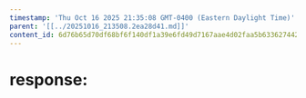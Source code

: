 ```yaml
---
timestamp: 'Thu Oct 16 2025 21:35:08 GMT-0400 (Eastern Daylight Time)'
parent: '[[../20251016_213508.2ea28d41.md]]'
content_id: 6d76b65d70df68bf6f140df1a39e6fd49d7167aae4d02faa5b63362744266256
---
```


# response:
